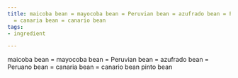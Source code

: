 ```yaml
---
title: maicoba bean = mayocoba bean = Peruvian bean = azufrado bean = Peruano bean
  = canaria bean = canario bean
tags:
- ingredient

---
```

maicoba bean = mayocoba bean = Peruvian bean = azufrado bean = Peruano bean = canaria bean = canario bean pinto bean
